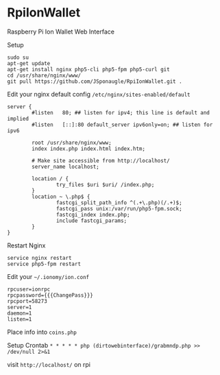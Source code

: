 # RpiIonWallet
Raspberry Pi Ion Wallet Web Interface

Setup
```
sudo su
apt-get update
apt-get install nginx php5-cli php5-fpm php5-curl git
cd /usr/share/nginx/www/
git pull https://github.com/JSponaugle/RpiIonWallet.git .
```

Edit your nginx default config `/etc/nginx/sites-enabled/default`

```
server {
        #listen   80; ## listen for ipv4; this line is default and implied
        #listen   [::]:80 default_server ipv6only=on; ## listen for ipv6

        root /usr/share/nginx/www;
        index index.php index.html index.htm;

        # Make site accessible from http://localhost/
        server_name localhost;

        location / {
                try_files $uri $uri/ /index.php;
        }
        location ~ \.php$ {
                fastcgi_split_path_info ^(.+\.php)(/.+)$;
                fastcgi_pass unix:/var/run/php5-fpm.sock;
                fastcgi_index index.php;
                include fastcgi_params;
        }
}
```

Restart Nginx
```
service nginx restart
service php5-fpm restart
```


Edit your `~/.ionomy/ion.conf`
```
rpcuser=ionrpc
rpcpassword={{{ChangePass}}}
rpcport=58273
server=1
daemon=1
listen=1
```

Place info into `coins.php`

Setup Crontab
`* * * * * php (dirtowebinterface)/grabmndp.php >> /dev/null 2>&1`

visit `http://localhost/` on rpi